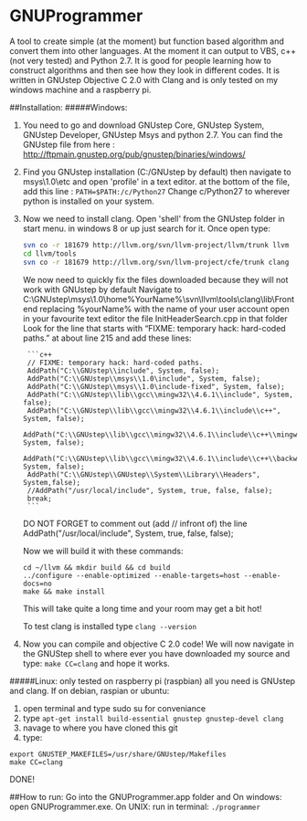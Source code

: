 # GNUProgrammer
A tool to create simple (at the moment) but function based algorithm and convert them into other languages. At the moment it can output to VBS, c++ (not very tested)
and Python 2.7. It is good for people learning how to construct algorithms and then see how they look in different codes. It is written in GNUstep Objective C 2.0 with
Clang and is only tested on my windows machine and a raspberry pi.


##Installation:
#####Windows:
  1. You need to go and download GNUstep Core, GNUstep System, GNUstep Developer, GNUstep Msys and python 2.7.
     You can find the GNUstep file from here : http://ftpmain.gnustep.org/pub/gnustep/binaries/windows/

  2. Find you GNUstep installation (C:/GNUstep by default) then navigate to msys\1.0\etc and open 'profile' in a text editor.
     at the bottom of the file, add this line : `PATH=$PATH:/c/Python27`
     Change c/Python27 to wherever python is installed on your system.
	 
  3. Now we need to install clang. Open 'shell' from the GNUstep folder in start menu. in windows 8 or up just search for it.
     Once open type:
	 ```bash
	 svn co -r 181679 http://llvm.org/svn/llvm-project/llvm/trunk llvm
     cd llvm/tools
     svn co -r 181679 http://llvm.org/svn/llvm-project/cfe/trunk clang
	 ```
	 We now need to quickly fix the files downloaded because they will not work with GNUstep by default
	 Navigate to C:\GNUstep\msys\1.0\home\%YourName%\svn\llvm\tools\clang\lib\Frontend replacing %yourName% with the name of your user account
	 open in your favourite text editor the file InitHeaderSearch.cpp in that folder
	 Look for the line that starts with “FIXME: temporary hack: hard-coded paths.” at about line 215 and add these lines:

          ```c++
          // FIXME: temporary hack: hard-coded paths.
          AddPath("C:\\GNUstep\\include", System, false);
          AddPath("C:\\GNUstep\\msys\\1.0\include", System, false);
          AddPath("C:\\GNUstep\\msys\\1.0\include-fixed", System, false);
          AddPath("C:\\GNUstep\\lib\\gcc\\mingw32\\4.6.1\\include", System, false);
          AddPath("C:\\GNUstep\\lib\\gcc\\mingw32\\4.6.1\\include\\c++", System, false);
          AddPath("C:\\GNUstep\\lib\\gcc\\mingw32\\4.6.1\\include\\c++\\mingw32", System, false);
          AddPath("C:\\GNUstep\\lib\\gcc\\mingw32\\4.6.1\\include\\c++\\backward", System, false);
          AddPath("C:\\GNUstep\\GNUstep\\System\\Library\\Headers", System,false);
          //AddPath("/usr/local/include", System, true, false, false);
          break;
          ```
     DO NOT FORGET to comment out (add // infront of) the line AddPath("/usr/local/include", System, true, false, false);
	 
	 Now we will build it with these commands:
	 ```
	 cd ~/llvm && mkdir build && cd build
     ../configure --enable-optimized --enable-targets=host --enable-docs=no
	 make && make install
	 ```
	 This will take quite a long time and your room may get a bit hot!
	 
	 To test clang is installed type `clang --version`
	 
  4. Now you can compile and objective C 2.0 code! We will now navigate in the GNUStep shell to where ever you have downloaded my source and type: `make CC=clang` and hope it works.

#####Linux:
only tested on raspberry pi (raspbian) all you need is GNUstep and clang. If on debian, raspian or ubuntu:
  1. open terminal and type sudo su for conveniance
  2. type `apt-get install build-essential gnustep gnustep-devel clang`
  3. navage to where you have cloned this git
  4. type:
  ```
  export GNUSTEP_MAKEFILES=/usr/share/GNUstep/Makefiles
  make CC=clang
  ```
  DONE!

##How to run:
Go into the GNUProgrammer.app folder and On windows: open GNUProgrammer.exe. On UNIX: run in terminal: `./programmer`